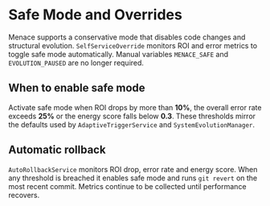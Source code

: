 # Safe Mode and Overrides

Menace supports a conservative mode that disables code changes and structural
evolution. `SelfServiceOverride` monitors ROI and error metrics to toggle safe
mode automatically. Manual variables `MENACE_SAFE` and `EVOLUTION_PAUSED` are
no longer required.

## When to enable safe mode

Activate safe mode when ROI drops by more than **10%**, the overall error rate
exceeds **25%** or the energy score falls below **0.3**. These thresholds mirror
the defaults used by `AdaptiveTriggerService` and `SystemEvolutionManager`.

## Automatic rollback

`AutoRollbackService` monitors ROI drop, error rate and energy score. When any
threshold is breached it enables safe mode and runs `git revert` on the most
recent commit. Metrics continue to be collected until performance recovers.
